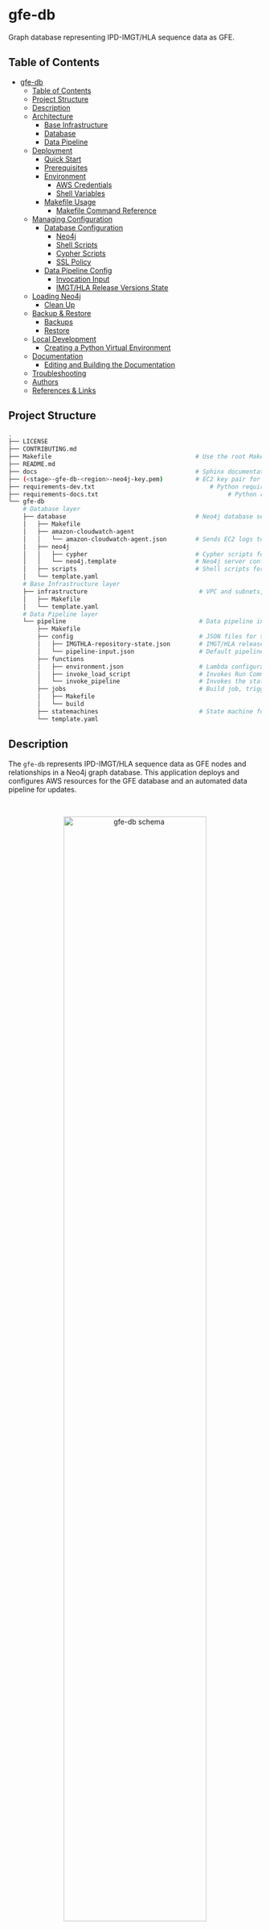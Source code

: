gfe-db
======

Graph database representing IPD-IMGT/HLA sequence data as GFE.

<!-- Need to update image -->
<!-- ![GFE Schema](img/gfe-schema.png) -->

## Table of Contents
- [gfe-db](#gfe-db)
  - [Table of Contents](#table-of-contents)
  - [Project Structure](#project-structure)
  - [Description](#description)
  - [Architecture](#architecture)
    - [Base Infrastructure](#base-infrastructure)
    - [Database](#database)
    - [Data Pipeline](#data-pipeline)
  - [Deployment](#deployment)
    - [Quick Start](#quick-start)
    - [Prerequisites](#prerequisites)
    - [Environment](#environment)
      - [AWS Credentials](#aws-credentials)
      - [Shell Variables](#shell-variables)
    - [Makefile Usage](#makefile-usage)
      - [Makefile Command Reference](#makefile-command-reference)
  - [Managing Configuration](#managing-configuration)
    - [Database Configuration](#database-configuration)
      - [Neo4j](#neo4j)
      - [Shell Scripts](#shell-scripts)
      - [Cypher Scripts](#cypher-scripts)
      - [SSL Policy](#ssl-policy)
    - [Data Pipeline Config](#data-pipeline-config)
      - [Invocation Input](#invocation-input)
      - [IMGT/HLA Release Versions State](#imgthla-release-versions-state)
  - [Loading Neo4j](#loading-neo4j)
    - [Clean Up](#clean-up)
  - [Backup \& Restore](#backup--restore)
    - [Backups](#backups)
    - [Restore](#restore)
  - [Local Development](#local-development)
    - [Creating a Python Virtual Environment](#creating-a-python-virtual-environment)
  - [Documentation](#documentation)
    - [Editing and Building the Documentation](#editing-and-building-the-documentation)
  - [Troubleshooting](#troubleshooting)
  - [Authors](#authors)
  - [References \& Links](#references--links)

## Project Structure
```bash
.
├── LICENSE
├── CONTRIBUTING.md
├── Makefile                                        # Use the root Makefile to deploy, delete and manage resources and configuration
├── README.md
├── docs                                            # Sphinx documentation
├── (<stage>-gfe-db-<region>-neo4j-key.pem)         # EC2 key pair for SSH access to Neo4j server, ccreated on deployment
├── requirements-dev.txt                                # Python requirements for local development
├── requirements-docs.txt                                    # Python requirements for documentation
└── gfe-db
    # Database layer
    ├── database                                    # Neo4j database server, configuration and automation
    │   ├── Makefile
    │   ├── amazon-cloudwatch-agent
    │   │   └── amazon-cloudwatch-agent.json        # Sends EC2 logs to CloudWatch Logs for monitoring
    │   ├── neo4j
    │   │   ├── cypher                              # Cypher scripts for initialization and loading
    │   │   └── neo4j.template                      # Neo4j server configuration file
    │   ├── scripts                                 # Shell scripts for automation, loading, backup & restore
    │   └── template.yaml
    # Base Infrastructure layer
    ├── infrastructure                               # VPC and subnets, S3 bucket, SSM Parameters and Secrets
    │   ├── Makefile
    │   └── template.yaml
    # Data Pipeline layer
    └── pipeline                                     # Data pipeline including Batch job, Lambda functions & state machine
        ├── Makefile
        ├── config                                   # JSON files for storing app state
        │   ├── IMGTHLA-repository-state.json        # IMGT/HLA release version state
        │   └── pipeline-input.json                  # Default pipeline input parameters for scheduled invocations
        ├── functions
        │   ├── environment.json                     # Lambda configurations
        │   ├── invoke_load_script                   # Invokes Run Command to download and execute a schell script on EC2
        │   └── invoke_pipeline                      # Invokes the state machine
        ├── jobs                                     # Build job, triggered when a new IMGT/HLA version is released
        │   ├── Makefile
        │   └── build
        ├── statemachines                            # State machine for loading data into Neo4j
        └── template.yaml
```

## Description
The `gfe-db` represents IPD-IMGT/HLA sequence data as GFE nodes and relationships in a Neo4j graph database. This application deploys and configures AWS resources for the GFE database and an automated data pipeline for updates.

<br>
<p align="center">
  <img src="docs/source/_static/img/schema-alpha-v230305.png" alt="gfe-db schema" height="75%" width="75%">
</p>

## Architecture
<br>
<p align="center">
  <img src="docs/source/_static/img/arch-v230305.png" alt="gfe-db architecture diagram">
</p>

`gfe-db` architecture is organized by 3 layers each with its own Makefile:
1) Base Infrastructure 
2) Database 
3) Data pipeline
 
This allows the database and pipeline layers to be decoupled from each other and deployed or destroyed independently without affecting the other. Common configuration parameters are shared between resources using environment variables, JSON files, AWS SSM Paramter Store and Secrets Manager.

### Base Infrastructure
The base infrastructure layer deploys a VPC, public subnet, S3 bucket, Elastic IP and common SSM parameters and secrets for the other services to use.

### Database
The database layer deploys an EC2 instance running the Bitnami Neo4j AMI (Ubuntu 18.04) into a public subnet. CloudFormation also creates an A record for a Route53 domain under a pre-existing Route53 domain and hosted zone so that SSL can be used to connect to Neo4j. During database deploymeny the SSL certificate is created and Cypher queries are run to create constraints and indexes, which help speed up loading and ensure data integrity. Neo4j is ready to be accessed through a browser once the instance has booted sucessfully.

During loading, the `invoke_load_script` Lambda function uses SSM Run Command to execute bash scripts on the daatabase instance. These scripts communicate with the Step Functions API to retrieve the job parameters, fetch the CSVs from S3 and load the alleles into Neo4j.

It is also possible to backup & restore to and from S3 by specific date checkpoints.

### Data Pipeline
The data pipeline layer automates integration of newly released IMGT/HLA data into Neo4j using a scheduled Lambda which watches the source data repository and invokes the build and load processes when it detects a new IMGT/HLA version. The pipeline consists of a Step Functions state machine which orchestrates two basic processes: build and load. The build process employs a Batch job which produces an intermediate set of CSV files. The load process leverages SSM Run Command to copy the CSV files to the Neo4j server and execute Cypher statements directly on the server (server-side loading). When loading the full dataset of 35,000+ alleles, the build step will generally take around 15 minutes, however the load step can take an hour or more.

## Deployment
Follow the steps to build and deploy the application to AWS.

### Quick Start
This list outlines the basic steps for deployment. For more details please see the following sections.
1. Purchase or designate a domain in Route53 and create a hosted zone
2. Acquire a subscription for the Bitnami Neo4j AMI through [AWS Marketplace](https://aws.amazon.com/marketplace/pp/prodview-v47qqrn2yy7ie?sr=0-4&ref_=beagle&applicationId=AWSMPContessa)
3. [Install prerequisites](#Prerequisites)
4. [Set environment variables](#environment-variables)
5. Check the [config JSONs](#data-pipeline-config) (parameters and state) and edit the values as desired
6. Run `make deploy` to deploy the stacks to AWS
7. Run `make database.load.run releases=<version>` to load the Neo4j, or `make database.load.run releases=<version> limit=<limit>` to run with a limited number of alleles
8. Run `make database.get-credentials` to get the username and password for Neo4j
9. Run `make database.get-url` to get the URL for Neo4j and navigate to the Neo4j browser at the subdomain and host domain, for example `https://gfe-db.cloudftl.com:7473/browser/`

### Prerequisites
Please refer to the respective documentation for specific installation instructions.
* Route53 domain and hosted zone
* Bitnami Neo4j AMI subscription and AMI ID
* GNU Make 3.81
* coreutils (optional but recommended)
* AWS CLI
* SAM CLI
* Docker
* jq
* Python 3.9 (if developing locally)

### Environment

####  AWS Credentials
Valid AWS credentials must be available to AWS CLI and SAM CLI. The easiest way to do this is with the following steps.
1. Run `aws configure` and follow the prompts, or copy/paste them into `~/.aws/credentials` 
2. Export the `AWS_PROFILE` variable for the chosen profile to the shell environment.
```bash
export AWS_PROFILE=default
```

For more information visit the documentation page:
[Configuration and credential file settings](https://docs.aws.amazon.com/cli/latest/userguide/cli-configure-files.html)

#### Shell Variables
These variables must be defined before running Make. The best way to set these variables is with a `.env` file following this structure.
```bash
# .env
STAGE=<dev or prod>
APP_NAME=gfe-db
AWS_REGION=<AWS region>
GITHUB_PERSONAL_ACCESS_TOKEN=<secret>
HOST_DOMAIN=<fully qualified domain name>
SUBDOMAIN=<subdomain>
ADMIN_EMAIL=<email>
SUBSCRIBE_EMAILS=<email>,<email>,<email>,...
APOC_VERSION=4.4.0.3
GDS_VERSION=2.0.1
NEO4J_AMI_ID=<ami ID>
```

| Variable Name                | Example Value                      | Type   | Description                                      |
| ---------------------------- | ---------------------------------- | ------ | ------------------------------------------------ |
| STAGE                        | dev                                | string | The stage of the application.                    |
| APP_NAME                     | gfe-db                             | string | The name of the application.                     |
| AWS_REGION                   | us-east-1                          | string | The AWS region to deploy to.                     |
| GITHUB_PERSONAL_ACCESS_TOKEN | <secret value>                     | string | GitHub PAT for repository access                 |
| HOST_DOMAIN                  | mydomain.com                       | string | The domain to deploy to.                         |
| SUBDOMAIN                    | gfe-db                             | string | The subdomain to deploy to.                      |
| ADMIN_EMAIL                  | user@company.com                   | string | Admin's email required for SSL certificate       |
| SUBSCRIBE_EMAILS             | user@company.com,user2@company.com | string | Comma-separated list of emails for notifications |
| APOC_VERSION                 | 4.4.0.3                            | string | APOC version for Neo4j                           |
| GDS_VERSION                  | 2.0.1                              | string | GDS version for Neo4j                            |
| NEO4J_AMI_ID                 | ami-0b9a2b6b1c5b8b5b9              | string | Bitnami Neo4j AMI ID                             |

***Important**:* *Always use a `.env` file or AWS SSM Parameter Store or Secrets Manager for sensitive variables like credentials and API keys. Never hard-code them, including when developing. AWS will quarantine an account if any credentials get accidentally exposed and this will cause problems. Make sure to update `.gitignore` to avoid pushing sensitive data to public repositories.*

### Makefile Usage
Once an AWS profile is configured and environment variables are exported, the application can be deployed using `make`.
```bash
make deploy
```
It is also possible to deploy or update the database or pipeline services.
```bash
# Deploy/update only the database service
make database.deploy

# Deploy/update only the pipeline service
make pipeline.deploy
```
*Note:* It is recommended to only deploy from the project root. This is because common parameters are passed from the root Makefile to nested Makefiles. If a stack has not been changed, the deployment script will continue until it reaches a stack with changes and deploy that.

#### Makefile Command Reference
To see a list of possible commands using Make, run `make` on the command line. You can also refer to the `Makefile Usage` section in the [Sphinx documentation](#documentation).
```bash
# Deploy all CloudFormation based services
make deploy

# Deploy config files and scripts to S3
make config.deploy

# Run the StepFunctions State Machine to load Neo4j
make database.load.run releases=<version> align=<boolean> kir=<boolean> limit=<int>

# Retrieve Neo4j credentials after deployment
make database.get-credentials

# Retrieve Neo4j URL after deployment
make database.get-url

# Download logs from EC2
make get.logs

# Download CSV data from S3
make get.data

# Delete all CloudFormation based services and data
make delete

# Delete a specific layer
make pipeline.delete

# Subscribe an email for notifications (unsubscribe using console)
make monitoring.subscribe-email email=<email>
```

## Managing Configuration
Configuration is managed using JSON files, SSM Parameter Store, Secrets Manager, and shell variables. To deploy changes in these files, run the command.
```bash
make config.deploy
```

### Database Configuration

#### Neo4j
Custom configuration settings for Neo4j are contained in `neo4j.template`. This file is copied into `/etc/neo4j` during boot or can be done manually. When Neo4j is restarted it will use the settings in `neo4j.template` to overwrite `neo4j.conf`. More information can be found in the documentation here: [Neo4j Cloud Virtual Machines](https://neo4j.com/developer/neo4j-cloud-vms/).

#### Shell Scripts
Bash scripts are used for automating Neo4j configuration, loading and backup. These are stored in S3 and run using SSM Run Command. These are found in `gfe-db/gfe-db/database/scripts/`.

```bash
gfe-db/database/scripts
├── Makefile                  # Orchestrates tasks on the database instance
├── init  
│   ├── create_cert.sh        # Create an SSL certificate
│   └── eip_assoc_waiter.sh   # Waits for the instance to associate with an Elastic IP
├── load_db.sh                # Loads data into Neo4j
├── send_heartbeat.sh         # Sends task heartbeat to Step Functions API during loading
└── start_task.sh             # Coordinates database loading with the Step Functions API
```

To update shell scripts on the Neo4j instance, run the following commands in sequence.
```bash
# sync the scripts to S3
make config.deploy

# sync the scripts from S3 to the instance (using Systems Manager Run Command)
make database.sync-scripts
```

#### Cypher Scripts
Cypher scripts manage node constraints & indexes and load the data. These are found in `gfe-db/gfe-db/database/neo4j/cypher/`.

```bash
gfe-db/database/neo4j/
├── cypher                      # Cypher scripts
│   ├── create_constraints.cyp  # Creates constraints and indexes
│   ├── drop_constraints.cyp    # Drops constraints and indexes
│   ├── init.cyp                # Run intitialization queries
│   └── load.cyp                # Load Neo4j from local files
├── (neo4j.conf)                # Artifact create by Makefile containing DNS configuration
└── neo4j.template              # Config template used by Makefile
```

#### SSL Policy
SSL is created during deployment and requires access on ports 443 (HTTPS) and 7473 (Neo4j browser for HTTPS).
### Data Pipeline Config

#### Invocation Input
Base input parameters (excluding the `releases` value) are passed to the Step Functions State Machine and determine it's behavior during build. The `releases` value is appended at runtime by the trigger Lambda when it finds a new release in the source repository. The `pipeline-input.json` is stored in S3 and contains the default configuration used for automated updates.
```json
// pipeline-input.json
{
  "align": "False",
  "kir": "False",
  "mem_profile": "False",
  "limit": ""
}

```
| Variable    | Example Value | Type   | Description                                                        |
| ----------- | ------------- | ------ | ------------------------------------------------------------------ |
| LIMIT       | 1000          | string | Number of alleles to build. Leave blank ("") to build all alleles. |
| ALIGN       | False         | string | Include or exclude alignments in the build                         |
| KIR         | False         | string | Include or exclude KIR data alignments in the build                |
| MEM_PROFILE | False         | string | Enable memory profiling (for catching memory leaks during build)   |

The data pipeline can also be invoked from the command line:
```bash
make database.load.run releases=<version> align=<boolean> kir=<boolean> limit=<int>
```

#### IMGT/HLA Release Versions State
The application's state tracks which releases have been processed and added to the database. This file tracks the releases which have already been processed. If the `gfe-db-invoke-pipeline` function detects a valid release branch in the source data repository that is not in the `releases` array, it will start the pipeline for this release. Once the update is finished, the processed release is appended to the array.
```json
// ./gfe-db/gfe-db/pipeline/config/IMGTHLA-repository-state.json
{
  "timestamp": "2021-12-09 02:36:59",
  "repository_url": "https://github.com/ANHIG/IMGTHLA",
  // Releases already loaded (or skipped)
  // Any releases not found in this array will be loaded
  "releases": [
    "3100",
    ...,
    "3510"
  ]
}
```

| Variable       | Example Value                    | Type             | Description                                                                                                               |
| -------------- | -------------------------------- | ---------------- | ------------------------------------------------------------------------------------------------------------------------- |
| repository_url | https://github.com/ANHIG/IMGTHLA | string           | The repository the trigger is watching                                                                                    |
| releases       | ["3100", ..., "3510"]            | array of strings | List of available releases. Any release added to the repository that is not in this list will trigger the pipeline build. |

## Loading Neo4j
For each invocation the data pipeline will download raw data from [ANHIG/IMGTHLA](https://github.com/ANHIG/IMGTHLA) GitHub repository, build a set of intermediate CSV files and load these into Neo4j via S3. To invoke the pipeline, run the following command.
```bash
make database.load.run releases="<version>"

# Example for single version
make database.load.run releases=3510

# Example for multiple versions
make database.load.run releases=3490,3500,3510

# Example with limit
make database.load.run releases=3510 limit=1000

# Example with all arguments included
make database.load.run releases=3510 limit="" align=false kir=false
```

These commands build an event payload to send to the `invoke-gfe-db-pipeline` Lambda.
```json
// Test payload example
{
  "align": false,
  "kir": false,
  "mem_profile": false,
  "limit": "",
  "releases": 3510
}
```

The Lambda function returns the following object which can be viewed in CloudWatch Logs.
```json
// invoke-gfe-db-pipeline Lambda function response
{
  "status": 200,
  "message": "Pipeline triggered",
  "input": [
    {
      "ALIGN": "False",
      "KIR": "False",
      "MEM_PROFILE": "False",
      "LIMIT": "",
      "RELEASES": "3510"
    },
    ...
  ]
}
```

### Clean Up
To tear down resources run the command. You will need to manually delete the data in the S3 bucket first to avoid an error in CloudFormation.
```bash
make delete
```
Use the following commands to tear down individual services. Make sure to [backup](#backup--restore) your data first.
```bash
# Delete only the database service
make database.delete

# Delete only the pipeline service
make pipeline.delete
```

## Backup & Restore

### Backups

Backups are orchestrated by Systems Manager and automated everyday at midnight US/Central time by default. To create a backup, run the command.

```bash
make database.backup
```

This will create a backup of the Neo4j database and store it in S3 under the path `s3://<data bucket name>/backups/neo4j/YYYY/MM/DD/HH/gfedb.zip`.

### Restore

To see a list of available backup dates that can be restored, run the command.

```bash
make database.backup.list
```

To restore from a backup, pass the date of the backup you wish to restore using the format YYYY/MM/DD/HH.

```bash
make database.restore from_date=<YYYY/MM/DD/HH>
```

## Local Development

### Creating a Python Virtual Environment
When developing locally, you will need to create an individual virtual environment to run scripts in the `jobs` or `functions` directories, since they require different dependencies.
```bash
python3 -m venv .venv-dev
source .venv-dev/bin/activate
pip install -U pip
pip install -r requirements.txt
```

To use the virtual environment inside a Jupyter Notebook, first activate the virtual environment, then create a kernel for it.
```bash
# Install ipykernal
pip install ipykernel python-dotenv

# Add the kernel
python3 -m ipykernel install --user --name=<environment name>

# Remove the kernel
jupyter kernelspec uninstall <environment name>
```

## Documentation
It is not necessary to install Sphinx to view `gfe-db` documentation because it is already built and available in the `docs/` folder, but you will need it to edit them. To get the local `index.html` path run the command and navigate to the URL in a browser.

```bash
make docs.url
```

### Editing and Building the Documentation
Create a virtual environment and install the dependencies for working with the documentation.
```bash
python3 -m venv .venv-docs
source .venv-docs/bin/activate
pip install -U pip
pip install -r requirements-docs.txt
```

After making your edits, you can build the HTML assets by running the command.
```bash
make docs.build
```

## Troubleshooting
* Check your AWS credentials in `~/.aws/credentials`
* Check that the correct environment variables are set in `.env`
* Check that Python 3.9 is being used
* Make sure you are accessing Neo4j Browser using HTTPS, not HTTP (some browsers like Chrome will not show `https://` in the URL making it hard to tell)

## Authors
**Primary Contact:** Martin Maiers ([@mmaiers-nmdp](https://github.com/mmaiers-nmdp))\
**Contact:** Pradeep Bashyal ([@pbashyal-nmdp](https://github.com/pbashyal-nmdp))\
**Contact:** Gregory Lindsey ([@abk7777](https://github.com/abk7777))

<!-- TODO make sure these are up to date -->
## References & Links
 * [bioinformatics.bethematchclinical.org](https://bioinformatics.bethematchclinical.org)
 * [Cypher Reference](https://neo4j.com/docs/cypher-manual/current/)
 * [Getting Certificates for Neo4j with LetsEncrypt](https://medium.com/neo4j/getting-certificates-for-neo4j-with-letsencrypt-a8d05c415bbd)

-----------------
<br>
<p align="center">
  <img src="https://bethematch.org/content/site/images/btm_logo.png" alt="Be The Match>
</p>
